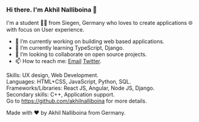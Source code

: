 ### Hi there. I'm Akhil Nalliboina 👋

I'm a student 👨‍💻 from Siegen, Germany who loves to create applications 🌐 with focus on User experience.

- 🔭 I’m currently working on building web based applications.
- 🌱 I’m currently learning TypeScript, Django.
- 👯 I’m looking to collaborate on open source projects.
- 📫 How to reach me: [Email](akhilnalliboina@gmail.com) [Twitter](https://twitter.com/akhilnlb).


Skills: UX design, Web Development.  
Languages: HTML+CSS, JavaScript, Python, SQL.  
Frameworks/Libraries: React JS, Angular, Node JS, Django.  
Secondary skills: C++, Application support.  
Go to https://github.com/akhilnalliboina for more details.


Made with :heart: by Akhil Nalliboina from Germany.
